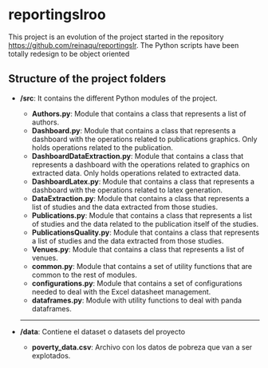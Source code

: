 # reportingslroo

This project is an evolution of the project started in the repository https://github.com/reinaqu/reportingslr. The Python scripts have been totally redesign to be object oriented


## Structure of the project folders

* **/src**: It contains the different Python modules of the project.
    * **Authors.py**: Module that contains a class that represents a list of authors.
    * **Dashboard.py**: Module that contains a class that represents a dashboard with the operations related to publications graphics. Only holds operations related to the publication.
    * **DashboardDataExtraction.py**: Module that contains a class that represents a dashboard with the operations related to graphics on extracted data. Only holds operations related to extracted data.
    * **DashboardLatex.py**: Module that contains a class that represents a dashboard with the operations related to latex generation. 
    * **DataExtraction.py**: Module that contains a class that represents a list of studies and the data extracted from those studies.
    * **Publications.py**: Module that contains a class that represents a list of studies and the data related to the publication itself of the studies.
    * **PublicationsQuality.py**: Module that contains a class that represents a list of studies and the data extracted from those studies.
    * **Venues.py**: Module that contains a class that represents a list of venues.
    * **common.py**: Module that contains a set of utility functions that are common to the rest of modules.
    * **configurations.py**: Module that contains a set of configurations needed to deal with the Excel datasheet management.
    * **dataframes.py**: Module with utility functions to deal with panda dataframes.
    * **
    
* **/data**: Contiene el dataset o datasets del proyecto
    * **poverty_data.csv**: Archivo con los datos de pobreza que van a ser explotados.